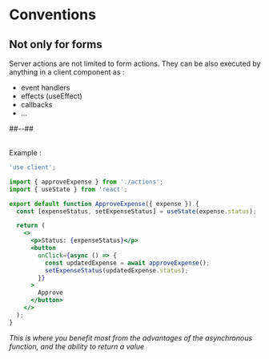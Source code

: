 <!-- .slide: class="two-column with-code " -->

# Conventions

## Not only for forms

Server actions are not limited to form actions. They can be also executed by anything in a client component as :

- event handlers
- effects (useEffect)
- callbacks
- ...

##--##

<br/> 
Example :

```jsx
'use client';

import { approveExpense } from './actions';
import { useState } from 'react';

export default function ApproveExpense({ expense }) {
  const [expenseStatus, setExpenseStatus] = useState(expense.status);

  return (
    <>
      <p>Status: {expenseStatus}</p>
      <button
        onClick={async () => {
          const updatedExpense = await approveExpense();
          setExpenseStatus(updatedExpense.status);
        }}
      >
        Approve
      </button>
    </>
  );
}
```

_This is where you benefit most from the advantages of the asynchronous function, and the ability to return a value_
